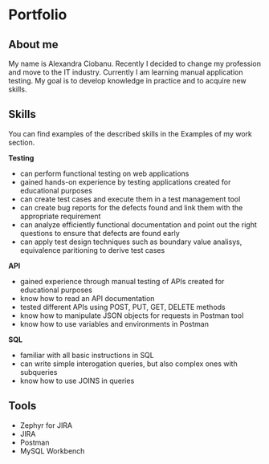 
# Portfolio

## About me

My name is Alexandra Ciobanu. Recently I decided to change my profession and move to the IT industry. Currently I am learning manual application testing. My goal is to develop knowledge in practice and to acquire new skills.

## Skills

You can find examples of the described skills in the Examples of my work section.

__Testing__
 * can perform functional testing on web applications
 * gained hands-on experience by testing applications created for educational purposes
 * can create test cases and execute them in a test management tool
 * can create bug reports for the defects found and link them with the appropriate requirement
 * can analyze efficiently functional documentation and point out the right questions to ensure that defects are found early
 * can apply test design techniques such as boundary value analisys, equivalence paritioning to derive test cases

__API__
 * gained experience through manual testing of APIs created for educational purposes
 * know how to read an API documentation
 * tested different APIs using POST, PUT, GET, DELETE methods
 * know how to manipulate JSON objects for requests in Postman tool
 * know how to use variables and environments in Postman 

__SQL__
 * familiar with all basic instructions in SQL
 * can write simple interogation queries, but also complex ones with subqueries
 * know how to use JOINS in queries

## Tools

* Zephyr for JIRA 
* JIRA
* Postman
* MySQL Workbench

